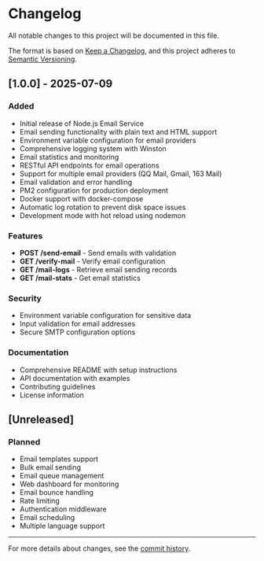 # Changelog

All notable changes to this project will be documented in this file.

The format is based on [Keep a Changelog](https://keepachangelog.com/en/1.0.0/),
and this project adheres to [Semantic Versioning](https://semver.org/spec/v2.0.0.html).

## [1.0.0] - 2025-07-09

### Added

- Initial release of Node.js Email Service
- Email sending functionality with plain text and HTML support
- Environment variable configuration for email providers
- Comprehensive logging system with Winston
- Email statistics and monitoring
- RESTful API endpoints for email operations
- Support for multiple email providers (QQ Mail, Gmail, 163 Mail)
- Email validation and error handling
- PM2 configuration for production deployment
- Docker support with docker-compose
- Automatic log rotation to prevent disk space issues
- Development mode with hot reload using nodemon

### Features

- **POST /send-email** - Send emails with validation
- **GET /verify-mail** - Verify email configuration
- **GET /mail-logs** - Retrieve email sending records
- **GET /mail-stats** - Get email statistics

### Security

- Environment variable configuration for sensitive data
- Input validation for email addresses
- Secure SMTP configuration options

### Documentation

- Comprehensive README with setup instructions
- API documentation with examples
- Contributing guidelines
- License information

## [Unreleased]

### Planned

- Email templates support
- Bulk email sending
- Email queue management
- Web dashboard for monitoring
- Email bounce handling
- Rate limiting
- Authentication middleware
- Email scheduling
- Multiple language support

---

For more details about changes, see the [commit history](https://github.com/yourusername/node-email-service/commits/main).
